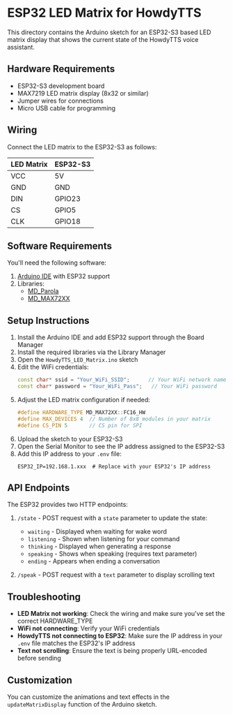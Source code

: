 # ESP32 LED Matrix for HowdyTTS

This directory contains the Arduino sketch for an ESP32-S3 based LED matrix display that shows the current state of the HowdyTTS voice assistant.

## Hardware Requirements

- ESP32-S3 development board
- MAX7219 LED matrix display (8x32 or similar)
- Jumper wires for connections
- Micro USB cable for programming

## Wiring

Connect the LED matrix to the ESP32-S3 as follows:

| LED Matrix | ESP32-S3 |
|------------|----------|
| VCC        | 5V       |
| GND        | GND      |
| DIN        | GPIO23   |
| CS         | GPIO5    |
| CLK        | GPIO18   |

## Software Requirements

You'll need the following software:

1. [Arduino IDE](https://www.arduino.cc/en/software) with ESP32 support
2. Libraries:
   - [MD_Parola](https://github.com/MajicDesigns/MD_Parola)
   - [MD_MAX72XX](https://github.com/MajicDesigns/MD_MAX72XX)

## Setup Instructions

1. Install the Arduino IDE and add ESP32 support through the Board Manager
2. Install the required libraries via the Library Manager
3. Open the `HowdyTTS_LED_Matrix.ino` sketch
4. Edit the WiFi credentials:
   ```cpp
   const char* ssid = "Your_WiFi_SSID";      // Your WiFi network name
   const char* password = "Your_WiFi_Pass";   // Your WiFi password
   ```
5. Adjust the LED matrix configuration if needed:
   ```cpp
   #define HARDWARE_TYPE MD_MAX72XX::FC16_HW
   #define MAX_DEVICES 4  // Number of 8x8 modules in your matrix
   #define CS_PIN 5       // CS pin for SPI
   ```
6. Upload the sketch to your ESP32-S3
7. Open the Serial Monitor to see the IP address assigned to the ESP32-S3
8. Add this IP address to your `.env` file:
   ```
   ESP32_IP=192.168.1.xxx  # Replace with your ESP32's IP address
   ```

## API Endpoints

The ESP32 provides two HTTP endpoints:

1. `/state` - POST request with a `state` parameter to update the state:
   - `waiting` - Displayed when waiting for wake word
   - `listening` - Shown when listening for your command
   - `thinking` - Displayed when generating a response
   - `speaking` - Shows when speaking (requires text parameter)
   - `ending` - Appears when ending a conversation

2. `/speak` - POST request with a `text` parameter to display scrolling text

## Troubleshooting

- **LED Matrix not working**: Check the wiring and make sure you've set the correct HARDWARE_TYPE
- **WiFi not connecting**: Verify your WiFi credentials
- **HowdyTTS not connecting to ESP32**: Make sure the IP address in your `.env` file matches the ESP32's IP address
- **Text not scrolling**: Ensure the text is being properly URL-encoded before sending

## Customization

You can customize the animations and text effects in the `updateMatrixDisplay` function of the Arduino sketch.
